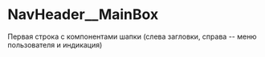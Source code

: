 # NavHeader__MainBox

Первая строка с компонентами шапки (слева загловки, справа -- меню пользователя и индикация)


